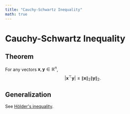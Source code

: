 ```yaml
---
title: "Cauchy-Schwartz Inequality"
math: true
---
```

# Cauchy-Schwartz Inequality
## Theorem
For any vectors $\mathbf{x},\mathbf{y} \in \mathbb{R}^n$,
$$
|\mathbf{x}^\top\mathbf{y}| \leq \|\mathbf{x}\|_2\|\mathbf{y}\|_2.
$$

## Generalization
See [Hölder's inequality](notes/Hölder's%20inequality).
